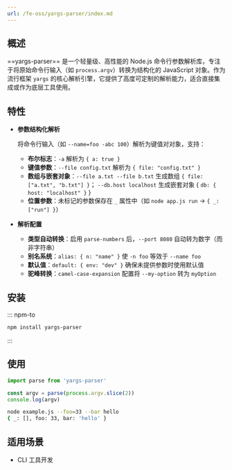```yaml
---
url: /fe-oss/yargs-parser/index.md
---
```

&#x20;&#x20;

## 概述

\==yargs-parser== 是一个轻量级、高性能的 Node.js 命令行参数解析库，专注于将原始命令行输入（如 `process.argv`）转换为结构化的 JavaScript 对象。作为流行框架 `yargs` 的核心解析引擎，它提供了高度可定制的解析能力，适合直接集成或作为底层工具使用。

## 特性

* **参数结构化解析**

  将命令行输入（如 `--name=foo -abc 100`）解析为键值对对象，支持：

  * **布尔标志**：`-a` 解析为 `{ a: true }`
  * **键值参数**：`--file config.txt` 解析为 `{ file: "config.txt" }`
  * **数组与嵌套对象**：`--file a.txt --file b.txt` 生成数组 `{ file: ["a.txt", "b.txt"] }`；
    `--db.host localhost` 生成嵌套对象 { `db: { host: "localhost" }` }
  * **位置参数**：未标记的参数保存在 `_` 属性中（如 `node app.js run` → `{ _: ["run"] }`）

* **解析配置**

  * **类型自动转换**：启用 `parse-numbers` 后，`--port 8080` 自动转为数字（而非字符串）
  * **别名系统**：`alias: { n: "name" }` 使 `-n foo` 等效于 `--name foo`
  * **默认值**：`default: { env: "dev" }` 确保未提供参数时使用默认值
  * **驼峰转换**：`camel-case-expansion` 配置将 `--my-option` 转为 `myOption`

## 安装

::: npm-to

```sh
npm install yargs-parser
```

:::

## 使用

```ts title="example.js"
import parse from 'yargs-parser'

const argv = parse(process.argv.slice(2))
console.log(argv)
```

```sh
node example.js --foo=33 --bar hello
{ _: [], foo: 33, bar: 'hello' }
```

## 适用场景

* CLI 工具开发

